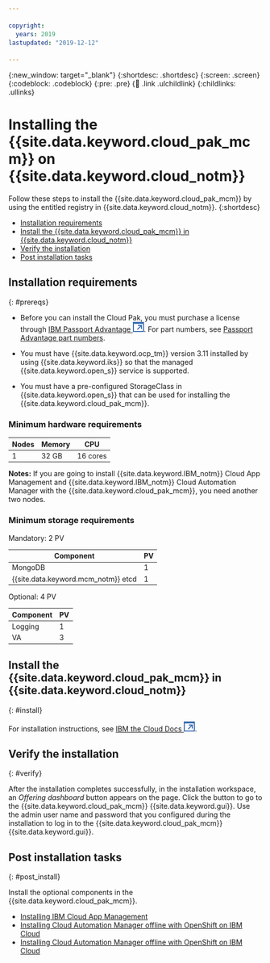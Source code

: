 ```yaml
---

copyright:
  years: 2019
lastupdated: "2019-12-12"

---
```


{:new_window: target="_blank"}
{:shortdesc: .shortdesc}
{:screen: .screen}
{:codeblock: .codeblock}
{:pre: .pre}
{:child: .link .ulchildlink}
{:childlinks: .ullinks}

# Installing the {{site.data.keyword.cloud_pak_mcm}} on {{site.data.keyword.cloud_notm}}

Follow these steps to install the {{site.data.keyword.cloud_pak_mcm}} by using the entitled registry in {{site.data.keyword.cloud_notm}}.
{:shortdesc}

  - [Installation requirements](#prereqs)
  - [Install the {{site.data.keyword.cloud_pak_mcm}} in {{site.data.keyword.cloud_notm}}](#install)
  - [Verify the installation](#verify)
  - [Post installation tasks](#post_install)

## Installation requirements
{: #prereqs}

- Before you can install the Cloud Pak, you must purchase a license through [IBM Passport Advantage ![Opens in a new tab](../images/icons/launch-glyph.svg "Opens in a new tab")](https://www.ibm.com/software/passportadvantage/index.html). For part numbers, see [Passport Advantage part numbers](../about/part_numbers.md).

- You must have {{site.data.keyword.ocp_tm}} version 3.11 installed by using {{site.data.keyword.iks}} so that the managed {{site.data.keyword.open_s}} service is supported.

* You must have a pre-configured StorageClass in {{site.data.keyword.open_s}} that can be used for installing the {{site.data.keyword.cloud_pak_mcm}}.

### Minimum hardware requirements

| Nodes | Memory  | CPU  |
|----|---|----|
| 1 | 32 GB | 16 cores |

**Notes:** If you are going to install {{site.data.keyword.IBM_notm}} Cloud App Management and {{site.data.keyword.IBM_notm}} Cloud Automation Manager with the {{site.data.keyword.cloud_pak_mcm}}, you need another two nodes.

### Minimum storage requirements

Mandatory: 2 PV

| Component | PV |
|-----|-----|
| MongoDB | 1 |
| {{site.data.keyword.mcm_notm}} etcd | 1 |

Optional: 4 PV

| Component | PV  |
|------|------|
| Logging   |  1  |
| VA  |    3  |

## Install the {{site.data.keyword.cloud_pak_mcm}} in {{site.data.keyword.cloud_notm}}
{: #install}

For installation instructions, see [IBM the Cloud Docs ![Opens in a new tab](../images/icons/launch-glyph.svg "Opens in a new tab")](https://cloud.ibm.com/docs/cloud-pak-multicloud-management?topic=cloud-pak-multicloud-management-getting-started).

## Verify the installation
{: #verify}

After the installation completes successfully, in the installation workspace, an *Offering dashboard* button appears on the page. Click the button to go to the {{site.data.keyword.cloud_pak_mcm}} {{site.data.keyword.gui}}. Use the admin user name and password that you configured during the installation to log in to the {{site.data.keyword.cloud_pak_mcm}} {{site.data.keyword.gui}}.

## Post installation tasks
{: #post_install}

Install the optional components in the {{site.data.keyword.cloud_pak_mcm}}.

- [Installing IBM Cloud App Management](https://www.ibm.com/support/knowledgecenter/SS8G7U_19.3.0/com.ibm.app.mgmt.doc/content/install_mcm.html?cp=SSFC4F_1.1.0)
- [Installing Cloud Automation Manager offline with OpenShift on IBM Cloud](https://www.ibm.com/support/knowledgecenter/SS2L37_4.1.0.0/cam_install_roks.html?cp=SSFC4F_1.2.0)
- [Installing Cloud Automation Manager offline with OpenShift on IBM Cloud](https://www.ibm.com/support/knowledgecenter/SS2L37_4.1.0.0/cam_install_online_roks.html?cp=SSFC4F_1.2.0)
